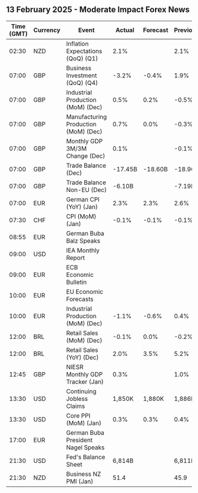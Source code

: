 ## 13 February 2025 - Moderate Impact Forex News

| Time (GMT) | Currency | Event | Actual | Forecast | Previous |
|------|----------|-------|--------|----------|----------|
| 02:30 | NZD | Inflation Expectations (QoQ) (Q1) | 2.1% |  | 2.1% |
| 07:00 | GBP | Business Investment (QoQ) (Q4) | -3.2% | -0.4% | 1.9% |
| 07:00 | GBP | Industrial Production (MoM) (Dec) | 0.5% | 0.2% | -0.5% |
| 07:00 | GBP | Manufacturing Production (MoM) (Dec) | 0.7% | 0.0% | -0.3% |
| 07:00 | GBP | Monthly GDP 3M/3M Change (Dec) | 0.1% |  | -0.1% |
| 07:00 | GBP | Trade Balance (Dec) | -17.45B | -18.60B | -18.90B |
| 07:00 | GBP | Trade Balance Non-EU (Dec) | -6.10B |  | -7.19B |
| 07:00 | EUR | German CPI (YoY) (Jan) | 2.3% | 2.3% | 2.6% |
| 07:30 | CHF | CPI (MoM) (Jan) | -0.1% | -0.1% | -0.1% |
| 08:55 | EUR | German Buba Balz Speaks |  |  |  |
| 09:00 | USD | IEA Monthly Report |  |  |  |
| 09:00 | EUR | ECB Economic Bulletin |  |  |  |
| 10:00 | EUR | EU Economic Forecasts |  |  |  |
| 10:00 | EUR | Industrial Production (MoM) (Dec) | -1.1% | -0.6% | 0.4% |
| 12:00 | BRL | Retail Sales (MoM) (Dec) | -0.1% | 0.0% | -0.2% |
| 12:00 | BRL | Retail Sales (YoY) (Dec) | 2.0% | 3.5% | 5.2% |
| 12:45 | GBP | NIESR Monthly GDP Tracker (Jan) | 0.3% |  | 1.0% |
| 13:30 | USD | Continuing Jobless Claims | 1,850K | 1,880K | 1,886K |
| 13:30 | USD | Core PPI (MoM) (Jan) | 0.3% | 0.3% | 0.4% |
| 17:00 | EUR | German Buba President Nagel Speaks |  |  |  |
| 21:30 | USD | Fed's Balance Sheet | 6,814B |  | 6,811B |
| 21:30 | NZD | Business NZ PMI (Jan) | 51.4 |  | 45.9 |

